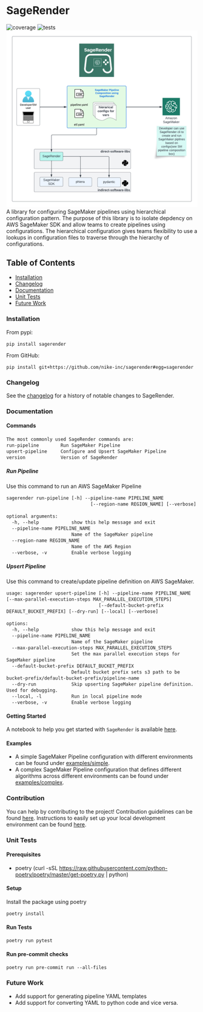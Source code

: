 # SageRender
![coverage](https://img.shields.io/badge/coverage-87%25-brightgreen) ![tests](https://img.shields.io/badge/tests-passed-green)
![](extras/sagerender-pipeline-design.png)
A library for configuring SageMaker pipelines using hierarchical configuration pattern. The purpose of this library is to isolate depdency on AWS SageMaker SDK and allow teams to create pipelines using configurations. The hierarchical configuration gives teams flexibility to use a lookups in configuration files to traverse through the hierarchy of configurations.

## Table of Contents
* [Installation](#installation)
* [Changelog](#changelog)
* [Documentation](#documentation)
* [Unit Tests](#unit-tests)
* [Future Work](#future-work)

### Installation
From pypi:
```shell
pip install sagerender
```

From GitHub:
```shell
pip install git+https://github.com/nike-inc/sagerender#egg=sagerender
```

### Changelog
See the [changelog](CHANGELOG.md) for a history of notable changes to SageRender.

### Documentation
#### Commands
```shell
The most commonly used SageRender commands are:
run-pipeline		Run SageMaker Pipeline
upsert-pipeline		Configure and Upsert SageMaker Pipeline
version             Version of SageRender
```

##### Run Pipeline
Use this command to run an AWS SageMaker Pipeline
```shell
sagerender run-pipeline [-h] --pipeline-name PIPELINE_NAME
                               [--region-name REGION_NAME] [--verbose]

optional arguments:
  -h, --help            show this help message and exit
  --pipeline-name PIPELINE_NAME
                        Name of the SageMaker pipeline
  --region-name REGION_NAME
                        Name of the AWS Region
  --verbose, -v         Enable verbose logging
```

##### Upsert Pipeline
Use this command to create/update pipeline definition on AWS SageMaker.
```shell
usage: sagerender upsert-pipeline [-h] --pipeline-name PIPELINE_NAME [--max-parallel-execution-steps MAX_PARALLEL_EXECUTION_STEPS]
                                  [--default-bucket-prefix DEFAULT_BUCKET_PREFIX] [--dry-run] [--local] [--verbose]

options:
  -h, --help            show this help message and exit
  --pipeline-name PIPELINE_NAME
                        Name of the SageMaker pipeline
  --max-parallel-execution-steps MAX_PARALLEL_EXECUTION_STEPS
                        Set the max parallel execution steps for SageMaker pipeline
  --default-bucket-prefix DEFAULT_BUCKET_PREFIX
                        Default bucket prefix sets s3 path to be bucket-prefix/default-bucket-prefix/pipeline-name
  --dry-run             Skip upserting SageMaker pipeline definition. Used for debugging.
  --local, -l           Run in local pipeline mode
  --verbose, -v         Enable verbose logging
```

#### Getting Started
A notebook to help you get started with `SageRender` is available [here](notebook/getting-started.ipynb).

#### Examples
- A simple SageMaker Pipeline configuration with different environments can be found under
[examples/simple](examples/simple).
- A complex SageMaker Pipeline configuration that defines different algorithms across different environments
can be found under [examples/complex](examples/complex).

### Contribution
You can help by contributing to the project!
Contribution guidelines can be found [here](CONTRIBUTING.md).
Instructions to easily set up your local development environment 
can be found [here](DEVELOPMENT.md).

### Unit Tests
#### Prerequisites
* poetry (curl -sSL https://raw.githubusercontent.com/python-poetry/poetry/master/get-poetry.py | python)
#### Setup
Install the package using poetry
```shell
poetry install
```
#### Run Tests
```shell
poetry run pytest
```
#### Run pre-commit checks
```shell
poetry run pre-commit run --all-files
```
### Future Work
* Add support for generating pipeline YAML templates
* Add support for converting YAML to python code and vice versa.
